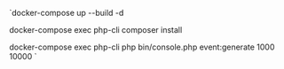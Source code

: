 `docker-compose up --build -d

docker-compose exec php-cli composer install

docker-compose exec php-cli php bin/console.php event:generate 1000 10000
`